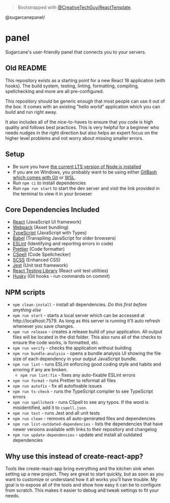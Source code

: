 > Bootstrapped with [@CreativeTechGuy/ReactTemplate](https://github.com/CreativeTechGuy/ReactTemplate/).

@sugarcanepanel/

# panel

Sugarcane's user-friendly panel that connects you to your servers.

## Old README

This repository exists as a starting point for a new React 18 application (with hooks). The build system, testing, linting, formatting, compiling, spellchecking and more are all pre-configured.

This repository should be generic enough that most people can use it out of the box. It comes with an existing "hello world" application which you can build and run right away.

It also includes all of the nice-to-haves to ensure that you code is high quality and follows best practices. This is very helpful for a beginner who needs nudges in the right direction but also helps an expert focus on the higher level problems and not worry about missing smaller errors.

## Setup

- Be sure you have [the current LTS version of Node.js installed](https://nodejs.org/)
- If you are on Windows, you probably want to be using either [GitBash which comes with Git](https://git-scm.com/download/win) or [WSL](https://docs.microsoft.com/en-us/windows/wsl/install).
- Run `npm ci` to install dependencies
- Run `npm run start` to start the dev server and visit the link provided in the terminal to view it in your browser

## Core Dependencies Included

- [React](https://react.dev/learn) (JavaScript UI framework)
- [Webpack](https://webpack.js.org/) (Asset bundling)
- [TypeScript](https://www.typescriptlang.org/docs/handbook/intro.html) (JavaScript with Types)
- [Babel](https://babeljs.io/docs/en/) (Transpiling JavaScript for older browsers)
- [ESLint](https://eslint.org/) (Identifying and reporting errors in code)
- [Prettier](https://prettier.io/docs/en/index.html) (Code formatter)
- [CSpell](https://github.com/streetsidesoftware/cspell) (Code Spellchecker)
- [SCSS](https://sass-lang.com/guide) (Enhanced CSS)
- [Jest](https://jestjs.io/docs/en/getting-started) (Unit test framework)
- [React Testing Library](https://testing-library.com/docs/react-testing-library/intro) (React unit test utilities)
- [Husky](https://typicode.github.io/husky) (Git hooks - run commands on commit)

## NPM scripts

- `npm clean-install` - install all dependencies. _Do this first before anything else_
- `npm run start` - starts a local server which can be accessed at http://localhost:7579. As long as this server is running it'll auto refresh whenever you save changes.
- `npm run release` - creates a release build of your application. All output files will be located in the dist folder. This also runs all of the checks to ensure the code works, is formatted, etc.
- `npm run verify` - checks the application without building
- `npm run bundle-analysis` - opens a bundle analysis UI showing the file size of each dependency in your output JavaScript bundle.
- `npm run lint` - runs ESLint enforcing good coding style and habits and erroring if any are broken.
  - `npm run lint:fix` - fixes any auto-fixable ESLint errors
- `npm run format` - runs Prettier to reformat all files
- `npm run autofix` - fix all autofixable issues
- `npm run ts-check` - runs the TypeScript compiler to see TypeScript errors
- `npm run spellcheck` - runs CSpell to see any typos. If the word is misidentified, add it to `cspell.json`.
- `npm run test` - runs Jest and all unit tests
- `npm run clean` - removes all auto-generated files and dependencies
- `npm run list-outdated-dependencies` - lists the dependencies that have newer versions available with links to their repository and changelog
- `npm run update-dependencies` - update and install all outdated dependencies

## Why use this instead of create-react-app?

Tools like create-react-app bring everything and the kitchen sink when setting up a new project. They are great to start quickly, but as soon as you want to customize or understand how it all works you'll have trouble. My goal is to expose all of the tools and show how easy it can be to configure from scratch. This makes it easier to debug and tweak settings to fit your needs.
